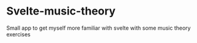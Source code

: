 # Svelte-music-theory
Small app to get myself more familiar with svelte with some music theory exercises
